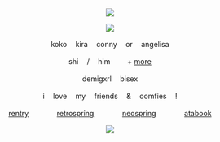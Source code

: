 &nbsp;
<div align="center">

![](https://komarev.com/ghpvc/?username=moidix&label=♡&color=e3a4f8&abbreviated=true)

![](https://upload-os-bbs.hoyolab.com/upload/2023/02/07/10642705/2bd3559bf4797872bf149a98ce3a36ae_2008224772383725720.gif)

koko ㅤkira ㅤconny ㅤor ㅤangelisa

shi ㅤ/ ㅤhim ㅤㅤ + [more](https://pronouns.cc/@clinically)

demigxrlㅤ bisex

iㅤ love ㅤmy ㅤfriends ㅤ& ㅤoomfies ㅤ!

[rentry](https://rentry.co/wrecked) ㅤㅤㅤㅤ[retrospring](https://retrospring.net/@chiisakute)ㅤ ㅤㅤㅤ[neospring](https://neospring.org/@koko)ㅤㅤ ㅤㅤ[atabook](https://tojis.atabook.org)
 
![](https://spotify-github-profile.kittinanx.com/api/view.svg?uid=314mkicxlkkdu2xbfq5sn4qlspni&cover_image=false&theme=default&show_offline=false&background_color=121212&interchange=true&bar_color=d09951)
<div>
